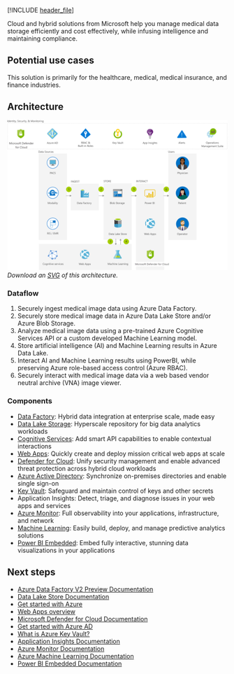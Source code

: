 [!INCLUDE [header_file](../../../includes/sol-idea-header.md)]

Cloud and hybrid solutions from Microsoft help you manage medical data storage efficiently and cost effectively, while infusing intelligence and maintaining compliance.

## Potential use cases

This solution is primarily for the healthcare, medical, medical insurance, and finance industries.

## Architecture

![Architecture diagram](../media/medical-data-storage.png)
*Download an [SVG](../media/medical-data-storage.svg) of this architecture.*

### Dataflow

1. Securely ingest medical image data using Azure Data Factory.
1. Securely store medical image data in Azure Data Lake Store and/or Azure Blob Storage.
1. Analyze medical image data using a pre-trained Azure Cognitive Services API or a custom developed Machine Learning model.
1. Store artificial intelligence (AI) and Machine Learning results in Azure Data Lake.
1. Interact AI and Machine Learning results using PowerBI, while preserving Azure role-based access control (Azure RBAC).
1. Securely interact with medical image data via a web based vendor neutral archive (VNA) image viewer.

### Components

- [Data Factory](https://azure.microsoft.com/services/data-factory): Hybrid data integration at enterprise scale, made easy
- [Data Lake Storage](https://azure.microsoft.com/services/storage/data-lake-storage): Hyperscale repository for big data analytics workloads
- [Cognitive Services](https://azure.microsoft.com/services/cognitive-services): Add smart API capabilities to enable contextual interactions
- [Web Apps](https://azure.microsoft.com/services/app-service/web): Quickly create and deploy mission critical web apps at scale
- [Defender for Cloud](https://azure.microsoft.com/services/security-center): Unify security management and enable advanced threat protection across hybrid cloud workloads
- [Azure Active Directory](https://azure.microsoft.com/services/active-directory): Synchronize on-premises directories and enable single sign-on
- [Key Vault](https://azure.microsoft.com/services/key-vault): Safeguard and maintain control of keys and other secrets
- Application Insights: Detect, triage, and diagnose issues in your web apps and services
- [Azure Monitor](https://azure.microsoft.com/services/monitor): Full observability into your applications, infrastructure, and network
- [Machine Learning](/azure/machine-learning): Easily build, deploy, and manage predictive analytics solutions
- [Power BI Embedded](https://azure.microsoft.com/services/power-bi-embedded): Embed fully interactive, stunning data visualizations in your applications

## Next steps

- [Azure Data Factory V2 Preview Documentation](/azure/data-factory)
- [Data Lake Store Documentation](/azure/data-lake-store)
- [Get started with Azure](/azure/guides/developer/azure-developer-guide)
- [Web Apps overview](/azure/app-service/app-service-web-overview)
- [Microsoft Defender for Cloud Documentation](/azure/security-center)
- [Get started with Azure AD](/azure/active-directory/get-started-azure-ad)
- [What is Azure Key Vault?](/azure/key-vault/key-vault-overview)
- [Application Insights Documentation](/azure/application-insights)
- [Azure Monitor Documentation](/azure/monitoring-and-diagnostics)
- [Azure Machine Learning Documentation](/azure/machine-learning)
- [Power BI Embedded Documentation](/azure/power-bi-embedded)
